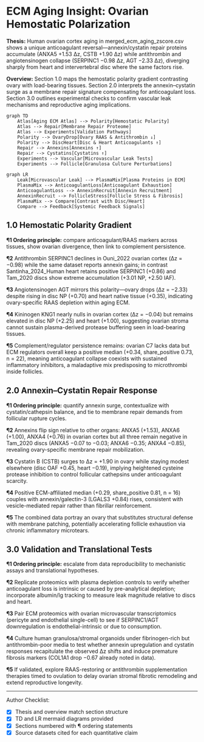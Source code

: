 # ECM Aging Insight: Ovarian Hemostatic Polarization

**Thesis:** Human ovarian cortex aging in merged_ecm_aging_zscore.csv shows a unique anticoagulant reversal—annexin/cystatin repair proteins accumulate (ANXA5 +1.53 Δz, CSTB +1.90 Δz) while antithrombin and angiotensinogen collapse (SERPINC1 −0.98 Δz, AGT −2.33 Δz), diverging sharply from heart and intervertebral disc where the same factors rise.

**Overview:** Section 1.0 maps the hemostatic polarity gradient contrasting ovary with load-bearing tissues. Section 2.0 interprets the annexin–cystatin surge as a membrane repair signature compensating for anticoagulant loss. Section 3.0 outlines experimental checks to confirm vascular leak mechanisms and reproductive aging implications.

```mermaid
graph TD
    Atlas[Aging ECM Atlas] --> Polarity[Hemostatic Polarity]
    Atlas --> Repair[Membrane Repair Proteome]
    Atlas --> Experiments[Validation Pathways]
    Polarity --> OvaryDrop[Ovary RAAS & Antithrombin ↓]
    Polarity --> DiscHeart[Disc & Heart Anticoagulants ↑]
    Repair --> Annexins[Annexins ↑]
    Repair --> Cystatins[Cystatins ↑]
    Experiments --> Vascular[Microvascular Leak Tests]
    Experiments --> Follicle[Granulosa Culture Perturbations]
```

```mermaid
graph LR
    Leak[Microvascular Leak] --> PlasmaMix[Plasma Proteins in ECM]
    PlasmaMix --> AnticoagulantLoss[Anticoagulant Exhaustion]
    AnticoagulantLoss --> AnnexinRecruit[Annexin Recruitment]
    AnnexinRecruit --> FollicleStress[Follicle Stress & Fibrosis]
    PlasmaMix --> Compare[Contrast with Disc/Heart]
    Compare --> Feedback[Systemic Feedback Signals]
```

## 1.0 Hemostatic Polarity Gradient

**¶1 Ordering principle:** compare anticoagulant/RAAS markers across tissues, show ovarian divergence, then link to complement persistence.

**¶2** Antithrombin SERPINC1 declines in Ouni_2022 ovarian cortex (Δz = −0.98) while the same dataset reports annexin gains; in contrast Santinha_2024_Human heart retains positive SERPINC1 (+0.86) and Tam_2020 discs show extreme accumulation (+3.01 NP, +2.50 IAF).

**¶3** Angiotensinogen AGT mirrors this polarity—ovary drops (Δz = −2.33) despite rising in disc NP (+0.70) and heart native tissue (+0.35), indicating ovary-specific RAAS depletion within aging ECM.

**¶4** Kininogen KNG1 nearly nulls in ovarian cortex (Δz = −0.04) but remains elevated in disc NP (+2.25) and heart (+1.00), suggesting ovarian stroma cannot sustain plasma-derived protease buffering seen in load-bearing tissues.

**¶5** Complement/regulator persistence remains: ovarian C7 lacks data but ECM regulators overall keep a positive median (+0.34, share_positive 0.73, n = 22), meaning anticoagulant collapse coexists with sustained inflammatory inhibitors, a maladaptive mix predisposing to microthrombi inside follicles.

## 2.0 Annexin–Cystatin Repair Response

**¶1 Ordering principle:** quantify annexin surge, contextualize with cystatin/cathepsin balance, and tie to membrane repair demands from follicular rupture cycles.

**¶2** Annexins flip sign relative to other organs: ANXA5 (+1.53), ANXA6 (+1.00), ANXA4 (+0.76) in ovarian cortex but all three remain negative in Tam_2020 discs (ANXA5 −0.07 to −0.03; ANXA6 −0.35; ANXA4 −0.85), revealing ovary-specific membrane repair mobilization.

**¶3** Cystatin B (CSTB) surges to Δz = +1.90 in ovary while staying modest elsewhere (disc OAF +0.45, heart −0.19), implying heightened cysteine protease inhibition to control follicular cathepsins under anticoagulant scarcity.

**¶4** Positive ECM-affiliated median (+0.29, share_positive 0.81, n = 16) couples with annexin/galectin-3 (LGALS3 +0.84) rises, consistent with vesicle-mediated repair rather than fibrillar reinforcement.

**¶5** The combined data portray an ovary that substitutes structural defense with membrane patching, potentially accelerating follicle exhaustion via chronic inflammatory microtears.

## 3.0 Validation and Translational Tests

**¶1 Ordering principle:** escalate from data reproducibility to mechanistic assays and translational hypotheses.

**¶2** Replicate proteomics with plasma depletion controls to verify whether anticoagulant loss is intrinsic or caused by pre-analytical depletion; incorporate albumin/Ig tracking to measure leak magnitude relative to discs and heart.

**¶3** Pair ECM proteomics with ovarian microvascular transcriptomics (pericyte and endothelial single-cell) to see if SERPINC1/AGT downregulation is endothelial-intrinsic or due to consumption.

**¶4** Culture human granulosa/stromal organoids under fibrinogen-rich but antithrombin-poor media to test whether annexin upregulation and cystatin responses recapitulate the observed Δz shifts and induce premature fibrosis markers (COL1A1 drop −0.67 already noted in data).

**¶5** If validated, explore RAAS-restoring or antithrombin supplementation therapies timed to ovulation to delay ovarian stromal fibrotic remodeling and extend reproductive longevity.

---
Author Checklist:
- [x] Thesis and overview match section structure
- [x] TD and LR mermaid diagrams provided
- [x] Sections numbered with ¶ ordering statements
- [x] Source datasets cited for each quantitative claim
